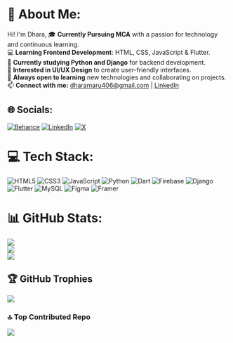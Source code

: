 # 💫 About Me:
Hi! I'm Dhara,
🎓 **Currently Pursuing MCA** with a passion for technology and continuous learning.<br>💻 **Learning Frontend Development**: HTML, CSS, JavaScript & Flutter.<br>🐍 **Currently studying Python and Django** for backend development.<br>🎨 **Interested in UI/UX Design** to create user-friendly interfaces.<br>🌱 **Always open to learning** new technologies and collaborating on projects.<br>📫 **Connect with me:** dharamaru406@gmail.com | [LinkedIn](https://www.linkedin.com/in/dhara-maru/)<br>


## 🌐 Socials:
[![Behance](https://img.shields.io/badge/Behance-1769ff?logo=behance&logoColor=white)](https://behance.net/https://behance.net/https://www.behance.net/dharamaru1) [![LinkedIn](https://img.shields.io/badge/LinkedIn-%230077B5.svg?logo=linkedin&logoColor=white)](https://linkedin.com/in/https://www.linkedin.com/in/dhara-maru/) [![X](https://img.shields.io/badge/X-black.svg?logo=X&logoColor=white)](https://x.com/https://x.com/https://x.com/DharaMaru6) 

# 💻 Tech Stack:
![HTML5](https://img.shields.io/badge/html5-%23E34F26.svg?style=for-the-badge&logo=html5&logoColor=white) ![CSS3](https://img.shields.io/badge/css3-%231572B6.svg?style=for-the-badge&logo=css3&logoColor=white) ![JavaScript](https://img.shields.io/badge/javascript-%23323330.svg?style=for-the-badge&logo=javascript&logoColor=%23F7DF1E) ![Python](https://img.shields.io/badge/python-3670A0?style=for-the-badge&logo=python&logoColor=ffdd54) ![Dart](https://img.shields.io/badge/dart-%230175C2.svg?style=for-the-badge&logo=dart&logoColor=white) ![Firebase](https://img.shields.io/badge/firebase-%23039BE5.svg?style=for-the-badge&logo=firebase) ![Django](https://img.shields.io/badge/django-%23092E20.svg?style=for-the-badge&logo=django&logoColor=white) ![Flutter](https://img.shields.io/badge/Flutter-%2302569B.svg?style=for-the-badge&logo=Flutter&logoColor=white) ![MySQL](https://img.shields.io/badge/mysql-4479A1.svg?style=for-the-badge&logo=mysql&logoColor=white) ![Figma](https://img.shields.io/badge/figma-%23F24E1E.svg?style=for-the-badge&logo=figma&logoColor=white) ![Framer](https://img.shields.io/badge/Framer-black?style=for-the-badge&logo=framer&logoColor=blue)

# 📊 GitHub Stats:
![](https://github-readme-stats.vercel.app/api?username=dhara-maru&theme=aura&hide_border=false&include_all_commits=true&count_private=true)<br/>
![](https://github-readme-streak-stats.herokuapp.com/?user=dhara-maru&theme=aura&hide_border=false)<br/>
![](https://github-readme-stats.vercel.app/api/top-langs/?username=dhara-maru&theme=aura&hide_border=false&include_all_commits=true&count_private=true&layout=compact)

## 🏆 GitHub Trophies
![](https://github-profile-trophy.vercel.app/?username=dhara-maru&theme=aura&no-frame=false&no-bg=true&margin-w=4)

### 🔝 Top Contributed Repo
![](https://github-contributor-stats.vercel.app/api?username=dhara-maru&limit=5&theme=aura&combine_all_yearly_contributions=true)
